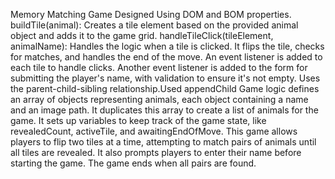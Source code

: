 Memory Matching Game Designed Using DOM and BOM properties.
buildTile(animal): Creates a tile element based on the provided animal object and adds it to the game grid.
handleTileClick(tileElement, animalName): Handles the logic when a tile is clicked. It flips the tile, checks for matches, and handles the end of the move.
An event listener is added to each tile to handle clicks.
Another event listener is added to the form for submitting the player's name, with validation to ensure it's not empty.
Uses the parent-child-sibling relationship.Used appendChild 
Game logic defines an array of objects representing animals, each object containing a name and an image path.
It duplicates this array to create a list of animals for the game.
It sets up variables to keep track of the game state, like revealedCount, activeTile, and awaitingEndOfMove.
This game allows players to flip two tiles at a time, attempting to match pairs of animals until all tiles are revealed. It also prompts players to enter their name before starting the game. The game ends when all pairs are found.